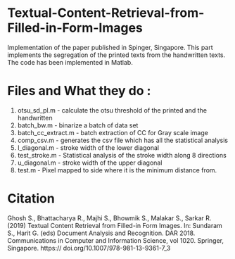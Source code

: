 # Textual-Content-Retrieval-from-Filled-in-Form-Images
Implementation of the paper published in Spinger, Singapore. This part implements the segregation of the printed texts from the handwritten texts. The code has been implemented in Matlab. 

# Files and What they do :
1. otsu_sd_pl.m - calculate the otsu threshold of the printed and the handwritten
2. batch_bw.m - binarize a batch of data set
3. batch_cc_extract.m - batch extraction of CC for Gray scale image
4. comp_csv.m - generates the csv file which has all the statistical analysis
5. l_diagonal.m - stroke width of the lower diagonal
6. test_stroke.m - Statistical analysis of the stroke width along 8 directions
7. u_diagonal.m - stroke width of the upper diagonal
8. test.m - Pixel mapped to side where it is the minimum distance from. 


# Citation

Ghosh S., Bhattacharya R., Majhi S., Bhowmik S., Malakar S., Sarkar R. (2019) Textual Content Retrieval from Filled-in Form Images. In: Sundaram S., Harit G. (eds) Document Analysis and Recognition. DAR 2018. Communications in Computer and Information Science, vol 1020. Springer, Singapore. 
https:// doi.org/10.1007/978-981-13-9361-7_3

